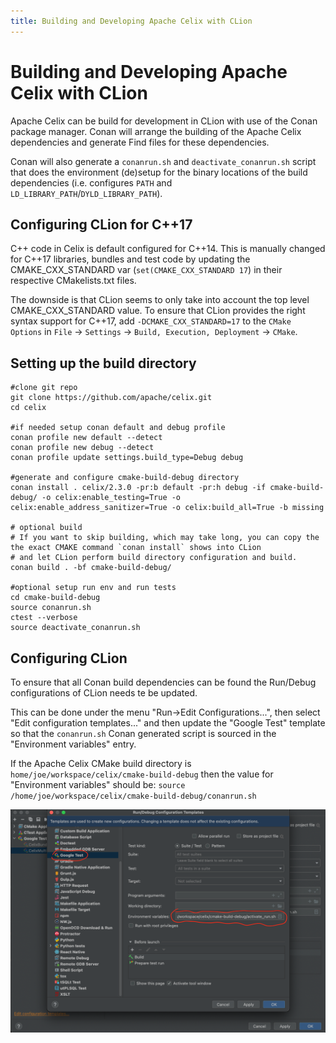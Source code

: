 ```yaml
---
title: Building and Developing Apache Celix with CLion
---
```


<!--
Licensed to the Apache Software Foundation (ASF) under one or more
contributor license agreements.  See the NOTICE file distributed with
this work for additional information regarding copyright ownership.
The ASF licenses this file to You under the Apache License, Version 2.0
(the "License"); you may not use this file except in compliance with
the License.  You may obtain a copy of the License at
   
    http://www.apache.org/licenses/LICENSE-2.0

Unless required by applicable law or agreed to in writing, software
distributed under the License is distributed on an "AS IS" BASIS,
WITHOUT WARRANTIES OR CONDITIONS OF ANY KIND, either express or implied.
See the License for the specific language governing permissions and
limitations under the License.
-->

# Building and Developing Apache Celix with CLion
Apache Celix can be build for development in CLion with use of the Conan package manager.
Conan will arrange the building of the Apache Celix dependencies and generate Find<package> files for these dependencies.

Conan will also generate a `conanrun.sh` and `deactivate_conanrun.sh` script that does the environment (de)setup for the 
binary locations of the build dependencies (i.e. configures `PATH` and `LD_LIBRARY_PATH`/`DYLD_LIBRARY_PATH`).

## Configuring CLion for C++17
C++ code in Celix is default configured for C++14. This is manually changed for C++17 libraries, bundles and test code
by updating the CMAKE_CXX_STANDARD var (`set(CMAKE_CXX_STANDARD 17`) in their respective CMakelists.txt files.

The downside is that CLion seems to only take into account the top level CMAKE_CXX_STANDARD value.
To ensure that CLion provides the right syntax support for C++17, add `-DCMAKE_CXX_STANDARD=17` to the `CMake Options`
in `File` -> `Settings` -> `Build, Execution, Deployment` -> `CMake`.

## Setting up the build directory
```shell
#clone git repo
git clone https://github.com/apache/celix.git
cd celix

#if needed setup conan default and debug profile
conan profile new default --detect
conan profile new debug --detect
conan profile update settings.build_type=Debug debug

#generate and configure cmake-build-debug directory
conan install . celix/2.3.0 -pr:b default -pr:h debug -if cmake-build-debug/ -o celix:enable_testing=True -o celix:enable_address_sanitizer=True -o celix:build_all=True -b missing

# optional build
# If you want to skip building, which may take long, you can copy the the exact CMAKE command `conan install` shows into CLion
# and let CLion perform build directory configuration and build.
conan build . -bf cmake-build-debug/

#optional setup run env and run tests
cd cmake-build-debug
source conanrun.sh 
ctest --verbose
source deactivate_conanrun.sh 
```

## Configuring CLion
To ensure that all Conan build dependencies can be found the Run/Debug configurations of CLion needs te be updated.

This can be done under the menu "Run->Edit Configurations...", then select "Edit configuration templates..." and
then update the "Google Test" template so that the `conanrun.sh` Conan generated script is sourced in the 
"Environment variables" entry. 

If the Apache Celix CMake build directory is `home/joe/workspace/celix/cmake-build-debug` then the value for 
"Environment variables" should be: `source /home/joe/workspace/celix/cmake-build-debug/conanrun.sh`

![Configure CLion](media/clion_run_configuration_template.png)
